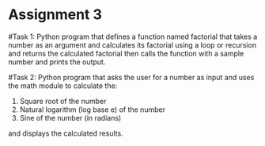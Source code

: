 # Assignment 3

#Task 1:
Python program that defines a function named factorial that takes a number as an argument and calculates its factorial using a loop or recursion and returns the calculated factorial then calls the function with a sample number and prints the output.

#Task 2:
Python program that asks the user for a number as input and uses the math module to calculate the:

1. Square root of the number
2. Natural logarithm (log base e) of the number
3. Sine of the number (in radians)

and displays the calculated results.
